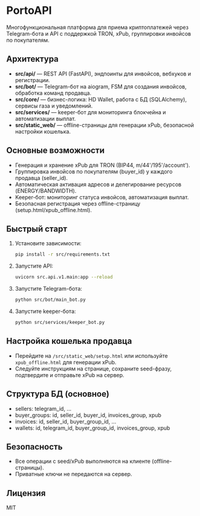 
# PortoAPI

Многофункциональная платформа для приема криптоплатежей через Telegram-бота и API с поддержкой TRON, xPub, группировки инвойсов по покупателям.

## Архитектура
- **src/api/** — REST API (FastAPI), эндпоинты для инвойсов, вебхуков и регистрации.
- **src/bot/** — Telegram-бот на aiogram, FSM для создания инвойсов, обработка команд продавца.
- **src/core/** — бизнес-логика: HD Wallet, работа с БД (SQLAlchemy), сервисы газа и уведомлений.
- **src/services/** — keeper-бот для мониторинга блокчейна и автоматизации выплат.
- **src/static_web/** — offline-страницы для генерации xPub, безопасной настройки кошелька.

## Основные возможности
- Генерация и хранение xPub для TRON (BIP44, m/44'/195'/account').
- Группировка инвойсов по покупателям (buyer_id) у каждого продавца (seller_id).
- Автоматическая активация адресов и делегирование ресурсов (ENERGY/BANDWIDTH).
- Keeper-бот: мониторинг статуса инвойсов, автоматизация выплат.
- Безопасная регистрация через offline-страницу (setup.html/xpub_offline.html).

## Быстрый старт
1. Установите зависимости:
   ```bash
   pip install -r src/requirements.txt
   ```
2. Запустите API:
   ```bash
   uvicorn src.api.v1.main:app --reload
   ```
3. Запустите Telegram-бота:
   ```bash
   python src/bot/main_bot.py
   ```
4. Запустите keeper-бота:
   ```bash
   python src/services/keeper_bot.py
   ```

## Настройка кошелька продавца
- Перейдите на `/src/static_web/setup.html` или используйте `xpub_offline.html` для генерации xPub.
- Следуйте инструкциям на странице, сохраните seed-фразу, подтвердите и отправьте xPub на сервер.

## Структура БД (основное)
- sellers: telegram_id, ...
- buyer_groups: id, seller_id, buyer_id, invoices_group, xpub
- invoices: id, seller_id, buyer_group_id, ...
- wallets: id, telegram_id, buyer_group_id, invoices_group, xpub

## Безопасность
- Все операции с seed/xPub выполняются на клиенте (offline-страницы).
- Приватные ключи не передаются на сервер.

## Лицензия
MIT
